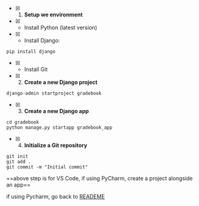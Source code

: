 - [x] 1.  **Setup we environment**
- [x] -   Install Python (latest version)
- [x] -   Install Django: 
```
pip install django
```
- [x] -   Install Git

- [x] 2. **Create a new Django project**
```
django-admin startproject gradebook
```

- [x] 3.  **Create a new Django app**
```
cd gradebook
python manage.py startapp gradebook_app
```

- [x] 4.  **Initialize a Git repository**
```
git init
git add .
git commit -m "Initial commit"
```
==above step is for VS Code, if using PyCharm, create a project alongside an app==

if using Pycharm, go back to [READEME](README)